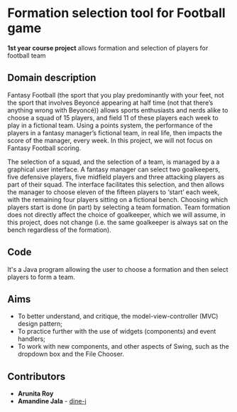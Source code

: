 # Formation selection tool for Football game

**1st year course project** allows formation and selection of players for football team

## Domain description

Fantasy Football (the sport that you play predominantly with your feet, not the sport that
involves Beyoncé appearing at half time (not that there’s anything wrong with Beyoncé))
allows sports enthusiasts and nerds alike to choose a squad of 15 players, and field 11 of
these players each week to play in a fictional team. Using a points system, the performance
of the players in a fantasy manager’s fictional team, in real life, then impacts the score of
the manager, every week. In this project, we will not focus on Fantasy Football scoring.

The selection of a squad, and the selection of a team, is managed by a a graphical user
interface. A fantasy manager can select two goalkeepers, five defensive players, five midfield
players and three attacking players as part of their squad. The interface facilitates this
selection, and then allows the manager to choose eleven of the fifteen players to ‘start’
each week, with the remaining four players sitting on a fictional bench. Choosing which
players start is done (in part) by selecting a team formation. Team formation does not directly
affect the choice of goalkeeper, which we will assume, in this project, does not change (i.e.
the same goalkeeper is always sat on the bench regardless of the formation).

## Code

It's a Java program allowing the user to choose a formation and then select players to form a team.

## Aims

* To better understand, and critique, the model-view-controller (MVC) design pattern;
* To practice further with the use of widgets (components) and event handlers;
* To work with new components, and other aspects of Swing, such as the dropdown
box and the File Chooser.

## Contributors

* **Arunita Roy**
* **Amandine Jala** - [dine-j](https://github.com/dine-j)
